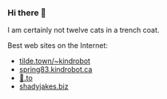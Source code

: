 ### Hi there 👋

I am certainly not twelve cats in a trench coat.

Best web sites on the Internet:
* [tilde.town/~kindrobot](https://tilde.town/~kindrobot)
* [spring83.kindrobot.ca](https://spring83.kindrobot.ca)
* [🦆.to](http://🦆.to)
* [shadyjakes.biz](https://shadyjakes.biz)


<!--
**motevets/motevets** is a ✨ _special_ ✨ repository because its `README.md` (this file) appears on your GitHub profile.

Here are some ideas to get you started:

- 🔭 I’m currently working on ...
- 🌱 I’m currently learning ...
- 👯 I’m looking to collaborate on ...
- 🤔 I’m looking for help with ...
- 💬 Ask me about ...
- 📫 How to reach me: ...
- 😄 Pronouns: ...
- ⚡ Fun fact: ...
-->
